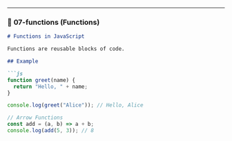 ---

### 📘 **07-functions (Functions)**
```markdown
# Functions in JavaScript

Functions are reusable blocks of code.

## Example

```js
function greet(name) {
  return "Hello, " + name;
}

console.log(greet("Alice")); // Hello, Alice

// Arrow Functions
const add = (a, b) => a + b;
console.log(add(5, 3)); // 8

